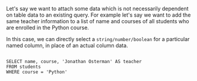 Let's say we want to attach some data which is not necessarily dependent on table data to an existing query.
For example let's say we want to add the same teacher information to a list of name and courses of all students who are enrolled in the Python course.

In this case, we can directly select a `string/number/boolean` for a particular named column, in place of an actual column data.

<Editor lang="sql" dbName="students1.db">
<code>
SELECT name, course, 'Jonathan Osterman' AS teacher
FROM students
WHERE course = 'Python'
</code>
</Editor>